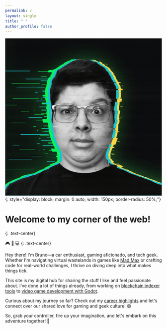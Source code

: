 ```yaml
---
permalink: /
layout: single
title: " "
author_profile: false
---
```


![Profile Image](assets/images/brunodb3_profile.png){: style="display: block; margin: 0 auto; width: 150px; border-radius: 50%;"}

# Welcome to my corner of the web!
{: .text-center}

🎮 🚗 💻
{: .text-center}

Hey there! I'm Bruno—a car enthusiast, gaming aficionado, and tech geek. Whether I'm navigating virtual wastelands in games like [Mad Max](https://www.youtube.com/watch?v=oVWUbmzOGe4) or crafting code for real-world challenges, I thrive on diving deep into what makes things tick.

This site is my digital hub for sharing the stuff I like and feel passionate about. I've done a lot of things already, from working on [blockchain indexer tools](https://github.com/ltonetwork/indexer/graphs/contributors) to [video game development with Godot](https://brunodb3.itch.io/).

Curious about my journey so far? Check out my [career highlights](/career/) and let's connect over our shared love for gaming and geek culture! 😄

So, grab your controller, fire up your imagination, and let's embark on this adventure together! 🚀
